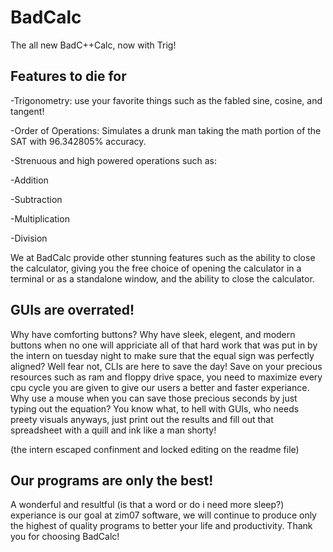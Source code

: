 # BadCalc
The all new BadC++Calc, now with Trig!

## Features to die for
-Trigonometry: use your favorite things such as the fabled sine, cosine, and tangent!

-Order of Operations: Simulates a drunk man taking the math portion of the SAT with 96.342805% accuracy.

-Strenuous and high powered operations such as:
 
   -Addition
 
   -Subtraction
 
   -Multiplication
 
   -Division


We at BadCalc provide other stunning features such as the ability to close the calculator, giving you the free choice of opening the calculator in a terminal or as a standalone window, and the ability to close the calculator.

## GUIs are overrated!

Why have comforting buttons? Why have sleek, elegent, and modern buttons when no one will appriciate all of that hard work that was put in by the intern on tuesday night to make sure that the equal sign was perfectly aligned? Well fear not, CLIs are here to save the day! Save on your precious resources such as ram and floppy drive space, you need to maximize every cpu cycle you are given to give our users a better and faster experiance. Why use a mouse when you can save those precious seconds by just typing out the equation? You know what, to hell with GUIs, who needs preety visuals anyways, just print out the results and fill out that spreadsheet with a quill and ink like a man shorty!

(the intern escaped confinment and locked editing on the readme file)

## Our programs are only the best!

A wonderful and resultful (is that a word or do i need more sleep?) experiance is our goal at zim07 software, we will continue to produce only the highest of quality programs to better your life and productivity. Thank you for choosing BadCalc! 
